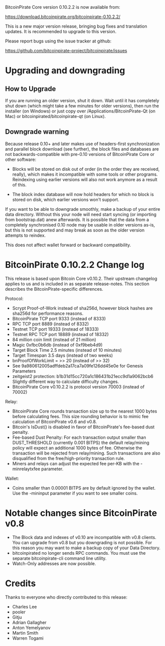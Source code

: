 BitcoinPirate Core version 0.10.2.2 is now available from:

  <https://download.bitcoinpirate.org/bitcoinpirate-0.10.2.2/>

This is a new major version release, bringing bug fixes and translation 
updates. It is recommended to upgrade to this version.

Please report bugs using the issue tracker at github:

  <https://github.com/bitcoinpirate-project/bitcoinpirate/issues>

Upgrading and downgrading
=========================

How to Upgrade
--------------

If you are running an older version, shut it down. Wait until it has completely
shut down (which might take a few minutes for older versions), then run the
installer (on Windows) or just copy over /Applications/BitcoinPirate-Qt (on Mac) or
bitcoinpirated/bitcoinpirate-qt (on Linux).

Downgrade warning
------------------

Because release 0.10+ and later makes use of headers-first synchronization and
parallel block download (see further), the block files and databases are not
backwards-compatible with pre-0.10 versions of BitcoinPirate Core or other software:

* Blocks will be stored on disk out of order (in the order they are
received, really), which makes it incompatible with some tools or
other programs. Reindexing using earlier versions will also not work
anymore as a result of this.

* The block index database will now hold headers for which no block is
stored on disk, which earlier versions won't support.

If you want to be able to downgrade smoothly, make a backup of your entire data
directory. Without this your node will need start syncing (or importing from
bootstrap.dat) anew afterwards. It is possible that the data from a completely
synchronised 0.10 node may be usable in older versions as-is, but this is not
supported and may break as soon as the older version attempts to reindex.

This does not affect wallet forward or backward compatibility.


BitcoinPirate 0.10.2.2 Change log
============================
This release is based upon Bitcoin Core v0.10.2.  Their upstream changelog applies to us and
is included in as separate release-notes.  This section describes the BitcoinPirate-specific differences.

Protocol:
- Scrypt Proof-of-Work instead of sha256d, however block hashes are sha256d for performance reasons.
- BitcoinPirate TCP port 9333 (instead of 8333)
- RPC TCP port 8889 (instead of 8332)
- Testnet TCP port 19333 (instead of 18333)
- Testnet RPC TCP port 18889 (instead of 18332)
- 84 million coin limit  (instead of 21 million)
- Magic 0xfbc0b6db       (instead of 0xf9beb4d9)
- Target Block Time 2.5 minutes (instead of 10 minutes)
- Target Timespan 3.5 days      (instead of two weeks)
- bnProofOfWorkLimit = >> 20    (instead of >> 32)
- See 9a980612005adffdeb2a17ca7a09fe126dd45e0e for Genesis Parameters
- zeitgeist2 protection: b1b31d15cc720a1c186431b21ecc9d1a9062bcb6 Slightly different way to calculate difficulty changes.
- BitcoinPirate Core v0.10.2.2 is protocol version 70003 (instead of 70002)

Relay:
- BitcoinPirate Core rounds transaction size up to the nearest 1000 bytes before calculating fees.  This size rounding behavior is to mimic fee calculation of BitcoinPirate v0.6 and v0.8.
- Bitcoin's IsDust() is disabled in favor of BitcoinPirate's fee-based dust penalty.
- Fee-based Dust Penalty: For each transaction output smaller than DUST_THRESHOLD (currently 0.001 BITPS) the default relay/mining policy will expect an additional 1000 bytes of fee.  Otherwise the transaction will be rejected from relay/mining.  Such transactions are also disqualified from the free/high-priority transaction rule.
- Miners and relays can adjust the expected fee per-KB with the -minrelaytxfee parameter.

Wallet:
- Coins smaller than 0.00001 BITPS are by default ignored by the wallet.  Use the -mininput parameter if you want to see smaller coins.

Notable changes since BitcoinPirate v0.8
===================================

- The Block data and indexes of v0.10 are incompatible with v0.8 clients.  You can upgrade from v0.8 but you downgrading is not possible.  For this reason you may want to make a backup copy of your Data Directory.
- bitcoinpirated no longer sends RPC commands.  You must use the separate bitcoinpirate-cli command line utility.
- Watch-Only addresses are now possible.

Credits
=======

Thanks to everyone who directly contributed to this release:

- Charles Lee
- pooler
- Gitju
- Adrian Gallagher
- Anton Yemelyanov
- Martin Smith
- Warren Togami
